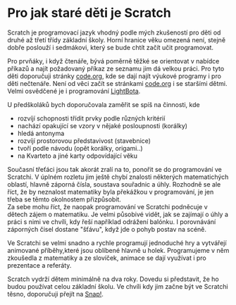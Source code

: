 # Pro jak staré děti je Scratch

Scratch je programovací jazyk vhodný podle mých zkušeností pro děti od druhé až třetí třídy základní školy. Horní hranice věku omezená není, stejně dobře poslouží i sedmákovi, který se bude chtít začít učit programovat.

Pro prvňáky, i když čtenáře, bývá poměrně těžké se orientovat v nabídce příkazů a najít požadovaný příkaz ze seznamu jim dá velkou práci. Pro tyto děti doporučuji stránky [code.org](http://code.org/), kde se dají najít výukové programy i pro děti nečtenáře. Není od věci začít se stránkami [code.org](http://code.org/) i se staršími dětmi. Velmi osvědčené je i programování [LightBota](http://lightbot.com/flash.htm).

U předškoláků bych doporučovala zaměřit se spíš na činnosti, kde 
* rozvíjí schopnosti třídit prvky podle různých kritérií
* nachází opakující se vzory v nějaké posloupnosti (korálky)
* hledá antonyma
* rozvíjí prostorovou představivost (stavebnice)
* tvoří podle návodu (opět korálky, origami..)
* na Kvarteto a jiné karty odpovídající věku

Současní třeťáci jsou tak akorát zralí na to, ponořit se do programování ve Scratchi. V úplném rozletu jim ještě chybí znalosti některých matematichých oblastí, hlavně záporná čísla, soustava souřadnic a úhly. Rozhodně se ale říct, že by neznalost matematiky byla překážkou v programování, je jen třeba se těmto okolnostem přizpůsobit.    
Za sebe mohu říct, že naopak programování ve Scratchi podněcuje v dětech zájem o matematiku. Je velmi působivé vidět, jak se zajímají o úhly a práci s nimi ve chvíli, kdy řeší například odrážení balónku. I porovnávání záporných čisel dostane "šťávu", když jde o pohyb postav na scéně.

Ve Scratchi se velmi snadno a rychle programují jednoduché hry a vytvářejí animované příběhy,které jsou oblíbené hlavně u holek. Programujeme v něm zkoušedla z matematiky a ze slovíček, animace se dají využívat i pro prezentace a referáty.

Scratch vydrží dětem minimálně na dva roky. Dovedu si představit, že ho budou používat celou základní školu.
Ve chvíli kdy jim začne být ve Scratchi těsno, doporučuji přejít na [Snap!](https://snap.berkeley.edu/).  
 


